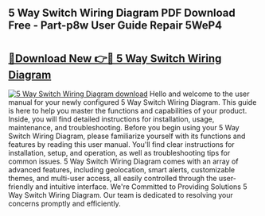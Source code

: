 ## 5 Way Switch Wiring Diagram PDF Download Free - Part-p8w User Guide Repair 5WeP4

# <h2><a href="http://dfj80s3.blite.top/?on=5+Way+Switch+Wiring+Diagram">🔗Download New 👉🔴 5 Way Switch Wiring Diagram</a></h2>

[![5 Way Switch Wiring Diagram download](https://i.imgur.com/lujVjoI.png)](http://dfj80s3.blite.top/?on=5+Way+Switch+Wiring+Diagram)
Hello and welcome to the user manual for your newly configured 5 Way Switch Wiring Diagram. This guide is here to help you master the functions and capabilities of your product. Inside, you will find detailed instructions for installation, usage, maintenance, and troubleshooting. Before you begin using your 5 Way Switch Wiring Diagram, please familiarize yourself with its functions and features by reading this user manual. You'll find clear instructions for installation, setup, and operation, as well as troubleshooting tips for common issues. 5 Way Switch Wiring Diagram comes with an array of advanced features, including geolocation, smart alerts, customizable themes, and multi-user access, all easily controlled through the user-friendly and intuitive interface. We're Committed to Providing Solutions 5 Way Switch Wiring Diagram. Our team is dedicated to resolving your concerns promptly and efficiently.
